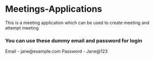
# Meetings-Applications
This is a meeting application which can be used to create meeting and attempt meeting

<h3> You can use these dummy email and password for login </h3>
Email - jane@example.com
Password - Jane@123
